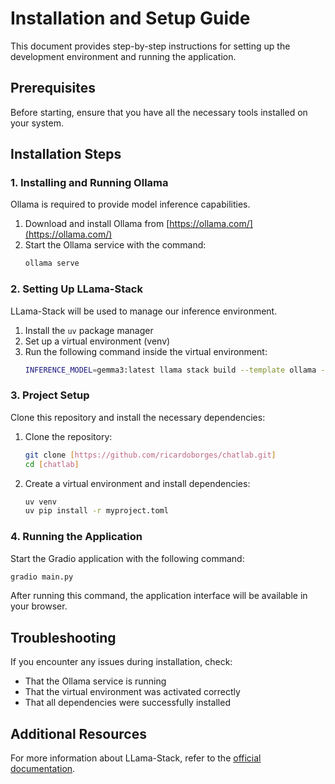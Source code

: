 # Installation and Setup Guide

This document provides step-by-step instructions for setting up the development environment and running the application.

## Prerequisites

Before starting, ensure that you have all the necessary tools installed on your system.

## Installation Steps

### 1. Installing and Running Ollama

Ollama is required to provide model inference capabilities.

1. Download and install Ollama from [https://ollama.com/](https://ollama.com/)
2. Start the Ollama service with the command:
   ```bash
   ollama serve
   ```

### 2. Setting Up LLama-Stack

LLama-Stack will be used to manage our inference environment.

1. Install the `uv` package manager
2. Set up a virtual environment (venv)
3. Run the following command inside the virtual environment:
   ```bash
   INFERENCE_MODEL=gemma3:latest llama stack build --template ollama --image-type venv --run
   ```

### 3. Project Setup

Clone this repository and install the necessary dependencies:

1. Clone the repository:
   ```bash
   git clone [https://github.com/ricardoborges/chatlab.git]
   cd [chatlab]
   ```

2. Create a virtual environment and install dependencies:
   ```bash
   uv venv
   uv pip install -r myproject.toml
   ```

### 4. Running the Application

Start the Gradio application with the following command:

```bash
gradio main.py
```

After running this command, the application interface will be available in your browser.

## Troubleshooting

If you encounter any issues during installation, check:
- That the Ollama service is running
- That the virtual environment was activated correctly
- That all dependencies were successfully installed

## Additional Resources

For more information about LLama-Stack, refer to the [official documentation](https://llama-stack.readthedocs.io/en/latest/getting_started/index.html).